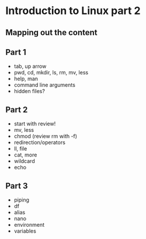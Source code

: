 # Introduction to Linux part 2

## Mapping out the content

## Part 1
- tab, up arrow
- pwd, cd, mkdir, ls, rm, mv, less
- help, man
- command line arguments
- hidden files?

## Part 2
- start with review!
- mv, less
- chmod (review rm with -f)
- redirection/operators
- ll, file
- cat, more
- wildcard
- echo


## Part 3
- piping
- df
- alias
- nano
- environment
- variables
